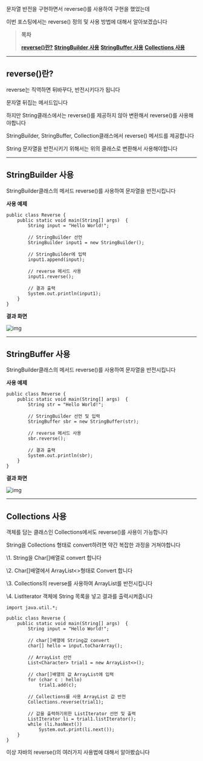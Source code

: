 문자열 반전을 구현하면서 reverse()를 사용하여 구현을 했었는데

이번 포스팅에서는 reverse() 정의 및 사용 방법에 대해서 알아보겠습니다

 

> **목차**
>
> **[reverse()란?](#text1)**
> **[StringBuilder 사용](#text2)**
> **[StringBuffer 사용](#text3)**
> **[Collections 사용](#text4)**

 

------



## **reverse()란?**

reverse는 직역하면 뒤바꾸다, 반전시키다가 됩니다

문자열 뒤집는 메서드입니다

 

하지만 String클래스에서는 reverse()를 제공하지 않아 변환해서 reverse()를 사용해야합니다

StringBuilder, StringBuffer, Collection클래스에서 reverse() 메서드를 제공합니다

String 문자열을 반전시키기 위해서는 위의 클래스로 변환해서 사용해야합니다

 

------



## **StringBuilder 사용**

StringBuilder클래스의 메서드 reverse()를 사용하여 문자열을 반전시킵니다

**사용 예제**

```
public class Reverse {
	public static void main(String[] args)  {	
        String input = "Hello World!";

        // StringBuilder 선언
        StringBuilder input1 = new StringBuilder();
 
        // StringBuilder에 입력
        input1.append(input);
 
        // reverse 메서드 사용
        input1.reverse();
 
        // 결과 출력
        System.out.println(input1);
	}
}
```

 

**결과 화면**



![img](https://blog.kakaocdn.net/dn/kACa3/btq49aYrYuj/QoGKed1xsGxu9nADiLJhDk/img.png)



 

------



## **StringBuffer 사용**

StringBuilder클래스의 메서드 reverse()를 사용하여 문자열을 반전시킵니다

**사용 예제**

```
public class Reverse {
	public static void main(String[] args)  {	
        String str = "Hello World!";

        // StringBuilder 선언 및 입력
        StringBuffer sbr = new StringBuffer(str);

        // reverse 메서드 사용
        sbr.reverse();

        // 결과 출력
        System.out.println(sbr);
	}
}
```

 

**결과 화면**



![img](https://blog.kakaocdn.net/dn/bAidCa/btq42zZv2nQ/KlwtRKLuDUYBKnvBBPpzZk/img.png)



 

------



## **Collections 사용**

객체를 담는 클래스인 Collections에서도 reverse()를 사용이 가능합니다

String을 Collections 형태로 convert하려면 약간 복잡한 과정을 거쳐야합니다

\1. String을 Char[]배열로 convert 합니다

\2. Char[]배열에서 ArrayList<>형태로 Convert 합니다

\3. Collections의 reverse를 사용하여 ArrayList를 반전시킵니다

\4. ListIterator 객체에 String 목록을 넣고 결과를 출력시켜줍니다

```
import java.util.*;

public class Reverse {
	public static void main(String[] args)  {	
        String input = "Hello World!";
        
        // char[]배열에 String값 convert
        char[] hello = input.toCharArray();
        
        // ArrayList 선언
        List<Character> trial1 = new ArrayList<>();
 
        // char[]배열의 값 ArrayList에 입력
        for (char c : hello)
            trial1.add(c);
 
        // Collections를 사용 ArrayList 값 반전
        Collections.reverse(trial1);
        
        // 값을 출력하기위한 ListIterator 선언 및 출력
        ListIterator li = trial1.listIterator();
        while (li.hasNext())
            System.out.print(li.next());
	}
}
```

 

이상 자바의 reverse()의 여러가지 사용법에 대해서 알아봤습니다